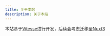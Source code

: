 ```yaml
---
title: 关于本站
description: 关于本站
---
```


本站基于[Vitesse](https://github.com/antfu/vitesse)进行开发，后续会考虑迁移至[Nuxt3](https://nuxt.com/)<br>
